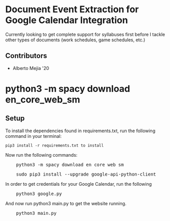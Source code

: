 # Document Event Extraction for Google Calendar Integration

Currently looking to get complete support for syllabuses first before I tackle other types of documents (work schedules, game schedules, etc.)

## Contributors
* Alberto Mejia '20

python3 -m spacy download en_core_web_sm
=======
## Setup

To install the dependencies found in requirements.txt, run the following command in your terminal:

`pip3 install -r requirements.txt to install`

Now run the following commands:
<pre>
	python3 -m spacy download en_core_web_sm
</pre>

<pre>
	sudo pip3 install --upgrade google-api-python-client
</pre>

In order to get credentials for your Google Calendar, run the following
<pre>
	python3 google.py
</pre>

And now run python3 main.py to get the website running.
<pre>
	python3 main.py
</pre>
